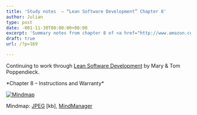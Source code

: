 ```yaml
---
title: 'Study notes  – “Lean Software Development” Chapter 8'
author: Julian
type: post
date: -001-11-30T00:00:00+00:00
excerpt: 'Summary notes from chapter 8 of <a href="http://www.amazon.co.uk/exec/obidos/ASIN/0321150783/ref%3Dase%5Ffivegocrazyinmid">Lean Software Development</a> by Mary and Tom Poppendieck'
draft: true
url: /?p=169

---
```

Continuing to work through [Lean Software Development][1] by Mary & Tom Poppendieck.

\*Chapter 8 &#8211; Instructions and Warranty\*

<div class="inlineimg">
  <a target="_blank" href="http://www.julian.elve.dial.pipex.com/mindmaps/leanswdev/LeanSoftwareDevMM08.jpg"><img align="center" src="http://www.julian.elve.dial.pipex.com/mindmaps/leanswdev/LeanSoftwareDevMMthmb08.jpg" alt="Mindmap" /></a></p> 
  
  <div class="caption">
    Mindmap: <a target="_blank"  title="Open JPEG of Mindmap in a new Window" href="http://www.julian.elve.dial.pipex.com/mindmaps/leanswdev/LeanSoftwareDevMM08.jpg">JPEG</a> [kb], <a  title="Link to MindManager file of mind map" href="http://www.julian.elve.dial.pipex.com/mindmaps/leanswdev/Lean Software Development.mmp">MindManager</a>
  </div>
</div>

 [1]: https://www.synesthesia.co.uk/library/archives/000197.php